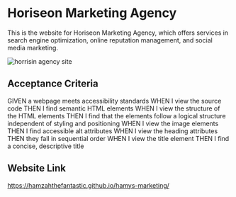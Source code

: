 # Horiseon Marketing Agency
This is the website for Horiseon Marketing Agency, which offers services in search engine optimization, online reputation management, and social media marketing.

![horrisin agency site](https://user-images.githubusercontent.com/118228180/219522485-4213cc1f-918a-4e73-a9db-c115f0a2afc6.jpg)

## Acceptance Criteria
GIVEN a webpage meets accessibility standards
WHEN I view the source code
THEN I find semantic HTML elements
WHEN I view the structure of the HTML elements
THEN I find that the elements follow a logical structure independent of styling and positioning
WHEN I view the image elements
THEN I find accessible alt attributes
WHEN I view the heading attributes
THEN they fall in sequential order
WHEN I view the title element
THEN I find a concise, descriptive title

## Website Link
https://hamzahthefantastic.github.io/hamys-marketing/
